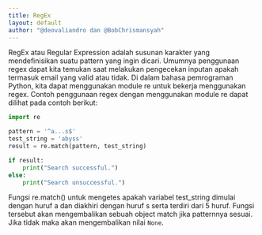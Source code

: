 ```yaml
---
title: RegEx
layout: default
author: "@deovaliandro dan @BobChrismansyah"
---
```


RegEx atau Regular Expression adalah susunan karakter yang mendefinisikan suatu
pattern yang ingin dicari. Umumnya penggunaan regex dapat kita temukan saat
melakukan pengecekan inputan apakah termasuk email yang valid atau tidak. Di
dalam bahasa pemrograman Python, kita dapat menggunakan module re untuk bekerja
menggunakan regex. Contoh penggunaan regex dengan menggunakan module re dapat
dilihat pada contoh berikut:

```python
import re

pattern = '^a...s$'
test_string = 'abyss'
result = re.match(pattern, test_string)

if result:
    print("Search successful.")
else:
    print("Search unsuccessful.")
```

Fungsi re.match() untuk mengetes apakah variabel test_string dimulai dengan
huruf a dan diakhiri dengan huruf s serta terdiri dari 5 huruf. Fungsi tersebut
akan mengembalikan sebuah object match jika patternnya sesuai. Jika tidak maka
akan mengembalikan nilai `None`.
